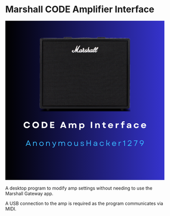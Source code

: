 # Marshall CODE Amplifier Interface
![](/resources/logo.png)

A desktop program to modify amp settings without needing to use the Marshall Gateway app.

A USB connection to the amp is required as the program communicates via MIDI.